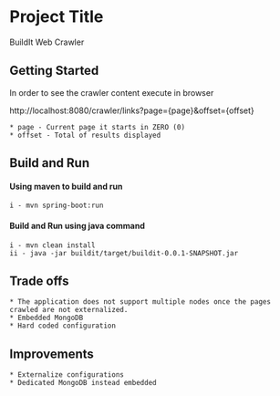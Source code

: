# Project Title

BuildIt Web Crawler

## Getting Started

In order to see the crawler content execute in browser 

http://localhost:8080/crawler/links?page={page}&offset={offset}

	* page - Current page it starts in ZERO (0)
	* offset - Total of results displayed 

## Build and Run

#### Using maven to build and run
	i - mvn spring-boot:run

#### Build and Run using java command
	i - mvn clean install
	ii - java -jar buildit/target/buildit-0.0.1-SNAPSHOT.jar
 
## Trade offs
	* The application does not support multiple nodes once the pages crawled are not externalized.
	* Embedded MongoDB
	* Hard coded configuration

## Improvements
	* Externalize configurations
	* Dedicated MongoDB instead embedded 
	